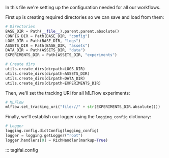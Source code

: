 In this file we're setting up the configuration needed for all our workflows.

First up is creating required directories so we can save and load from them:
```python
# Directories
BASE_DIR = Path(__file__).parent.parent.absolute()
CONFIG_DIR = Path(BASE_DIR, "config")
LOGS_DIR = Path(BASE_DIR, "logs")
ASSETS_DIR = Path(BASE_DIR, "assets")
DATA_DIR = Path(ASSETS_DIR, "data")
EXPERIMENTS_DIR = Path(ASSETS_DIR, "experiments")

# Create dirs
utils.create_dirs(dirpath=LOGS_DIR)
utils.create_dirs(dirpath=ASSETS_DIR)
utils.create_dirs(dirpath=DATA_DIR)
utils.create_dirs(dirpath=EXPERIMENTS_DIR)
```

Then, we'll set the tracking URI for all MLFlow experiments:
```python
# MLFlow
mlflow.set_tracking_uri("file://" + str(EXPERIMENTS_DIR.absolute()))
```

Finally, we'll establish our logger using the `logging_config` dictionary:
```python
# Logger
logging.config.dictConfig(logging_config)
logger = logging.getLogger("root")
logger.handlers[0] = RichHandler(markup=True)
```

::: tagifai.config